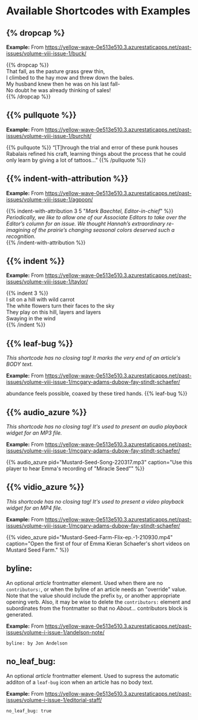 # Available Shortcodes with Examples

## {% dropcap %}  

**Example:**  From https://yellow-wave-0e513e510.3.azurestaticapps.net/past-issues/volume-viii-issue-1/buck/  

{{% dropcap %}}  
That fall, as the pasture grass grew thin,  
I climbed to the hay mow and threw down the bales.  
My husband knew then he was on his last fall-  
No doubt he was already thinking of sales!   
{{% /dropcap %}}  

## {{% pullquote %}}  

**Example:**  From https://yellow-wave-0e513e510.3.azurestaticapps.net/past-issues/volume-viii-issue-1/burchit/  

{{% pullquote %}}
“[T]hrough the trial and error of these punk houses Rabalais refined his craft, learning things about the process that he could only learn by giving a lot of tattoos...” 
{{% /pullquote %}}

## {{% indent-with-attribution %}}

**Example:** From https://yellow-wave-0e513e510.3.azurestaticapps.net/past-issues/volume-viii-issue-1/agpoon/  

{{% indent-with-attribution 3 5 "*Mark Baechtel, Editor-in-chief*" %}}  
*Periodically, we like to allow one of our Associate Editors to take over the Editor’s column for an issue. We thought Hannah’s extraordinary re-imagining of the prairie’s changing seasonal colors deserved such a recognition.*    
{{% /indent-with-attribution %}}  

## {{% indent %}}

**Example:** From https://yellow-wave-0e513e510.3.azurestaticapps.net/past-issues/volume-viii-issue-1/taylor/

{{% indent 3 %}}  
I sit on a hill with wild carrot  
The white flowers turn their faces to the sky  
They play on this hill, layers and layers  
Swaying in the wind  
{{% /indent %}}  

## {{% leaf-bug %}}

_This shortcode has no closing tag!  It marks the very end of an article's BODY text._

**Example:** From https://yellow-wave-0e513e510.3.azurestaticapps.net/past-issues/volume-viii-issue-1/mcgary-adams-dubow-fay-stindt-schaefer/

abundance feels possible, coaxed 
by these tired hands. {{% leaf-bug %}}

## {{% audio_azure %}}

_This shortcode has no closing tag!  It's used to present an audio playback widget for an MP3 file._

**Example:** From https://yellow-wave-0e513e510.3.azurestaticapps.net/past-issues/volume-viii-issue-1/mcgary-adams-dubow-fay-stindt-schaefer/

{{% audio_azure pid="Mustard-Seed-Song-220317.mp3" caption="Use this player to hear Emma's recording of \"Miracle Seed\"" %}}

## {{% vidio_azure %}}

_This shortcode has no closing tag!  It's used to present a video playback widget for an MP4 file._  

**Example:** From https://yellow-wave-0e513e510.3.azurestaticapps.net/past-issues/volume-viii-issue-1/mcgary-adams-dubow-fay-stindt-schaefer/  

{{% video_azure pid="Mustard-Seed-Farm-Flix-ep.-1-210930.mp4" caption="Open the first of four of Emma Kieran Schaefer's short videos on Mustard Seed Farm." %}}  

## byline: 

An optional _article_ frontmatter element.  Used when there are no `contributors:`, or when the byline of an article needs an "override" value.  Note that the value should include the prefix `by`, or another appropriate opening verb.  Also, it may be wise to delete the `contributors:` element and subordinates from the frontmatter so that no _About..._ contributors block is generated.   

**Example:** From https://yellow-wave-0e513e510.3.azurestaticapps.net/past-issues/volume-i-issue-1/andelson-note/ 

```
byline: by Jon Andelson
```

## no_leaf_bug: 

An optional _article_ frontmatter element.  Used to supress the automatic additon of a `leaf-bug` icon when an article has no body text.  

**Example:** From https://yellow-wave-0e513e510.3.azurestaticapps.net/past-issues/volume-i-issue-1/editorial-staff/ 

```
no_leaf_bug: true
```
